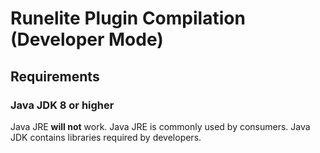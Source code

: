 # Runelite Plugin Compilation (Developer Mode)
## Requirements
### Java JDK 8 or higher
Java JRE **will not** work. Java JRE is commonly used by consumers. Java JDK contains libraries required by developers.
